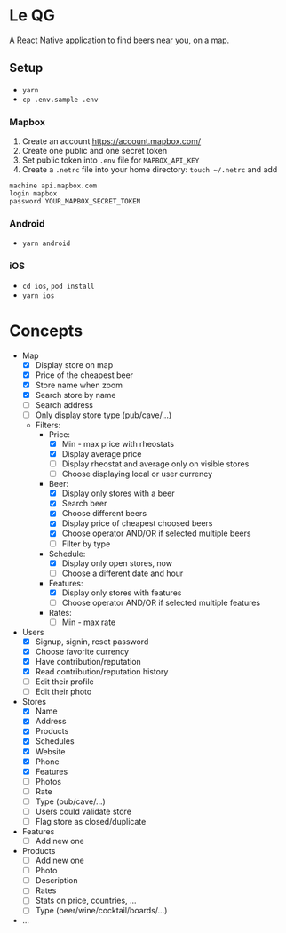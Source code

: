 # Le QG

A React Native application to find beers near you, on a map.

## Setup

- `yarn`
- `cp .env.sample .env`

### Mapbox

1. Create an account https://account.mapbox.com/
2. Create one public and one secret token
3. Set public token into `.env` file for `MAPBOX_API_KEY`
4. Create a `.netrc` file into your home directory: `touch ~/.netrc` and add

```
machine api.mapbox.com
login mapbox
password YOUR_MAPBOX_SECRET_TOKEN
```

### Android

- `yarn android`

### iOS

- `cd ios`, `pod install`
- `yarn ios`

# Concepts

- Map
  - [x] Display store on map
  - [x] Price of the cheapest beer
  - [x] Store name when zoom
  - [x] Search store by name
  - [ ] Search address
  - [ ] Only display store type (pub/cave/...)
  - Filters:
    - Price:
      - [x] Min - max price with rheostats
      - [x] Display average price
      - [ ] Display rheostat and average only on visible stores
      - [ ] Choose displaying local or user currency
    - Beer:
      - [x] Display only stores with a beer
      - [x] Search beer
      - [x] Choose different beers
      - [x] Display price of cheapest choosed beers
      - [x] Choose operator AND/OR if selected multiple beers
      - [ ] Filter by type
    - Schedule:
      - [x] Display only open stores, now
      - [ ] Choose a different date and hour
    - Features:
      - [x] Display only stores with features
      - [ ] Choose operator AND/OR if selected multiple features
    - Rates:
      - [ ] Min - max rate

- Users
  - [x] Signup, signin, reset password
  - [x] Choose favorite currency
  - [x] Have contribution/reputation
  - [x] Read contribution/reputation history
  - [ ] Edit their profile
  - [ ] Edit their photo 

- Stores
  - [x] Name
  - [x] Address
  - [x] Products
  - [x] Schedules
  - [x] Website
  - [x] Phone
  - [x] Features
  - [ ] Photos
  - [ ] Rate
  - [ ] Type (pub/cave/...)
  - [ ] Users could validate store
  - [ ] Flag store as closed/duplicate

- Features
  - [ ] Add new one

- Products
  - [ ] Add new one
  - [ ] Photo
  - [ ] Description
  - [ ] Rates
  - [ ] Stats on price, countries, ...
  - [ ] Type (beer/wine/cocktail/boards/...)

- ...
